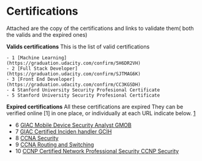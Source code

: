 # Certifications

Attached are the copy of the certifications and links to validate them( both the valids and the expired ones)

**Valids certifications**
This is the list of valid certifications

    - 1 [Machine Learning](https://graduation.udacity.com/confirm/5H6DR2VH)
    - 2 [Full Stack Developer](https://graduation.udacity.com/confirm/SJTMAG6K)
    - 3 [Front End Developer](https://graduation.udacity.com/confirm/CC3KGSDH)
    - 4 Stanford University Security Profesional Certificate
    - 5 Stanford University Security Profesional Certificate

**Expired certifications**
All these certifications are expired
They  can be verified online [1] in one place,  or individually at each URL indicate below.
[1](https://www.youracclaim.com/users/david-gutierrez.38d9e4cb)

- 6  [GIAC Mobile Device Security Analyst GMOB](https://www.youracclaim.com/earner/earned/badge/ce78cded-228f-453a-a199-f54e996b459e)
- 7  [GIAC Certified Inciden handler GCIH](https://www.youracclaim.com/badges/287c877a-26ce-49bf-9768-5cbffd4a1433)
- 8  [CCNA Security](https://www.youracclaim.com/badges/30459488-4047-4857-a782-491457fd8537)
- 9  [CCNA Routing and Switching](https://www.youracclaim.com/badges/44b6650a-5103-420f-a838-b6379795aa9c)
- 10 [CCNP Certified Network Professional Security CCNP Security](https://www.youracclaim.com/badges/b9e214b1-a11d-40b1-a508-5ec3f8503e77)
